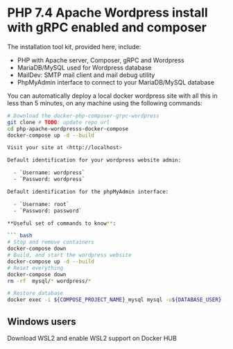 # PHP 7.4 Apache Wordpress install with gRPC enabled and composer

The installation tool kit, provided here, include:

- PHP with Apache server, Composer, gRPC and Wordpress
- MariaDB/MySQL used for Wordpress database
- MailDev: SMTP mail client and mail debug utility
- PhpMyAdmin interface to connect to your MariaDB/MySQL database

You can automatically deploy a local docker wordpress site with all this in less than 5 minutes, on any machine using the following commands:

````bash
# Download the docker-php-composer-grpc-wordpress
git clone # TODO: update repo url
cd php-apache-wordpresss-docker-compose
docker-compose up -d --build

Visit your site at <http://localhost>

Default identification for your wordpress website admin:

  - `Username: wordpress`
  - `Password: wordpress`

Default identification for the phpMyAdmin interface:

  - `Username: root`
  - `Password: password`

**Useful set of commands to know**:

``` bash
# Stop and remove containers
docker-compose down
# Build, and start the wordpress website
docker-compose up -d --build
# Reset everything
docker-compose down
rm -rf  mysql/* wordpress/*

# Restore database
docker exec -i ${COMPOSE_PROJECT_NAME}_mysql mysql -u${DATABASE_USER} -p${DATABASE_PASSWORD} ${COMPOSE_PROJECT_NAME} < LOCAL_FILENAME.sql
````

## Windows users

Download WSL2 and enable WSL2 support on Docker HUB
